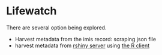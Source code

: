 # Lifewatch
There are several option being explored. 
- Harvest metadata from the imis record: scraping json file
- harvest metadata from [rshiny server](https://rshiny.lifewatch.be/) using [the R client](https://lifewatch.github.io/lwdataexplorer/)